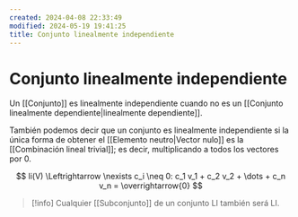 ```yaml
---
created: 2024-04-08 22:33:49
modified: 2024-05-19 19:41:25
title: Conjunto linealmente independiente
---
```


# Conjunto linealmente independiente

Un [[Conjunto]] es linealmente independiente cuando no es un [[Conjunto linealmente dependiente|linealmente dependiente]].

También podemos decir que un conjunto es linealmente independiente si la única forma de obtener el [[Elemento neutro|Vector nulo]] es la [[Combinación lineal trivial]]; es decir, multiplicando a todos los vectores por $0$.

$$
li(V) \Leftrightarrow \nexists c_i \neq 0: c_1 v_1 + c_2 v_2 + \dots + c_n v_n = \overrightarrow{0}
$$

>[!info]
>Cualquier [[Subconjunto]] de un conjunto LI también será LI.

